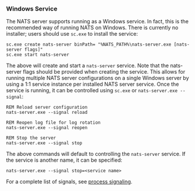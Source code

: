 ### Windows Service

The NATS server supports running as a Windows service. In fact, this is the recommended way of running NATS on Windows. There is currently no installer; users should use `sc.exe` to install the service:

```batch
sc.exe create nats-server binPath= "%NATS_PATH%\nats-server.exe [nats-server flags]"
sc.exe start nats-server
```

The above will create and start a `nats-server` service. Note that the nats-server flags should be provided when creating the service. This allows for running multiple NATS server configurations on a single Windows server by using a 1:1 service instance per installed NATS server service. Once the service is running, it can be controlled using `sc.exe` or `nats-server.exe --signal`:

```batch
REM Reload server configuration
nats-server.exe --signal reload

REM Reopen log file for log rotation
nats-server.exe --signal reopen

REM Stop the server
nats-server.exe --signal stop
```

The above commands will default to controlling the `nats-server` service. If the service is another name, it can be specified:

```batch
nats-server.exe --signal stop=<service name>
```

For a complete list of signals, see [process signaling](/nats_admin/signals.md).
